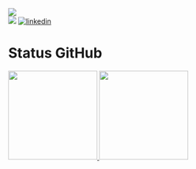 <div>
  <img src="https://cdn.discordapp.com/attachments/371723845272600577/1060973724242812968/Sem_Titulo-1.png">
 </div>
 
<div> 
  <a href="https://henriqueamascarin.vercel.app" target="_blank"><img src="https://cdn.discordapp.com/attachments/371723845272600577/1061050587015295066/portfolio.png"></a>
  <a href="https://www.linkedin.com/in/henriqueamasc/" target="_blank"><img src="https://img.shields.io/badge/LinkedIn-0077B5?style=for-the-badge&logo=linkedin&logoColor=white" alt="linkedin"></a>
</div>


# Status GitHub
 <div>
  <a href="https://github.com/LuckTheGamers">
  <img height="180em" src="https://github-readme-stats.vercel.app/api?username=LuckTheGamers&show_icons=true&theme=tokyonight&include_all_commits=true&count_private=true"/>
  <img height="180em" src="https://github-readme-stats.vercel.app/api/top-langs/?username=LuckTheGamers&layout=compact&langs_count=6&theme=tokyonight"/>
</div>
